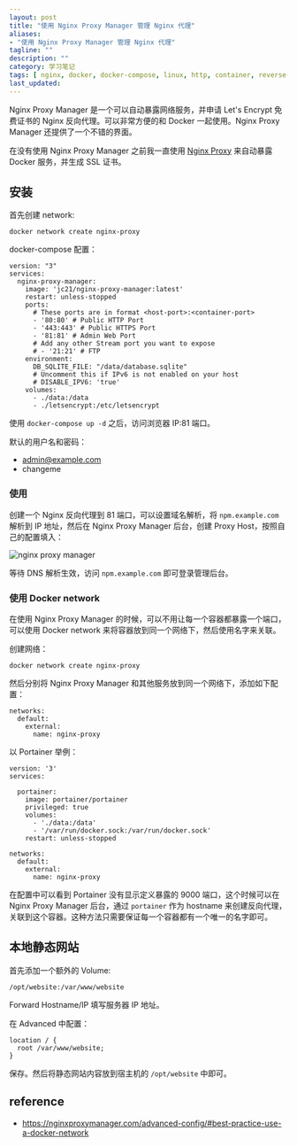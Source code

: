 ```yaml
---
layout: post
title: "使用 Nginx Proxy Manager 管理 Nginx 代理"
aliases:
- "使用 Nginx Proxy Manager 管理 Nginx 代理"
tagline: ""
description: ""
category: 学习笔记
tags: [ nginx, docker, docker-compose, linux, http, container, reverse-proxy, ]
last_updated:
---
```


Nginx Proxy Manager 是一个可以自动暴露网络服务，并申请 Let's Encrypt 免费证书的 Nginx 反向代理。可以非常方便的和 Docker 一起使用。Nginx Proxy Manager 还提供了一个不错的界面。

在没有使用 Nginx Proxy Manager 之前我一直使用 [Nginx Proxy](/post/2017/02/docker-nginx-host-multiple-websites.html) 来自动暴露 Docker 服务，并生成 SSL 证书。

## 安装

首先创建 network:

    docker network create nginx-proxy

docker-compose 配置：

```
version: "3"
services:
  nginx-proxy-manager:
    image: 'jc21/nginx-proxy-manager:latest'
    restart: unless-stopped
    ports:
      # These ports are in format <host-port>:<container-port>
      - '80:80' # Public HTTP Port
      - '443:443' # Public HTTPS Port
      - '81:81' # Admin Web Port
      # Add any other Stream port you want to expose
      # - '21:21' # FTP
    environment:
      DB_SQLITE_FILE: "/data/database.sqlite"
      # Uncomment this if IPv6 is not enabled on your host
      # DISABLE_IPV6: 'true'
    volumes:
      - ./data:/data
      - ./letsencrypt:/etc/letsencrypt
```

使用 `docker-compose up -d` 之后，访问浏览器 IP:81 端口。

默认的用户名和密码：

- admin@example.com
- changeme

### 使用
创建一个 Nginx 反向代理到 81 端口，可以设置域名解析，将 `npm.example.com` 解析到 IP 地址，然后在 Nginx Proxy Manager 后台，创建 Proxy Host，按照自己的配置填入：

![nginx proxy manager](https://img.gtk.pw/i/2022/07/09/62c9316325371.png)

等待 DNS 解析生效，访问 `npm.example.com` 即可登录管理后台。

### 使用 Docker network
在使用 Nginx Proxy Manager 的时候，可以不用让每一个容器都暴露一个端口，可以使用 Docker network 来将容器放到同一个网络下，然后使用名字来关联。

创建网络：

    docker network create nginx-proxy

然后分别将 Nginx Proxy Manager 和其他服务放到同一个网络下，添加如下配置：

```
networks:
  default:
    external:
      name: nginx-proxy
```


以 Portainer 举例：

```
version: '3'
services:

  portainer:
    image: portainer/portainer
    privileged: true
    volumes:
      - './data:/data'
      - '/var/run/docker.sock:/var/run/docker.sock'
    restart: unless-stopped

networks:
  default:
    external:
      name: nginx-proxy
```

在配置中可以看到 Portainer 没有显示定义暴露的 9000 端口，这个时候可以在 Nginx Proxy Manager 后台，通过 `portainer` 作为 hostname 来创建反向代理，关联到这个容器。这种方法只需要保证每一个容器都有一个唯一的名字即可。

## 本地静态网站
首先添加一个额外的 Volume:

```
/opt/website:/var/www/website
```

Forward Hostname/IP 填写服务器 IP 地址。

在 Advanced 中配置：

```
location / {
  root /var/www/website;
}
```

保存。然后将静态网站内容放到宿主机的 `/opt/website` 中即可。

## reference

- <https://nginxproxymanager.com/advanced-config/#best-practice-use-a-docker-network>
